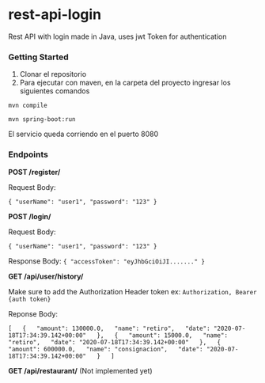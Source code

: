 # rest-api-login
Rest API with login made in Java, uses jwt Token for authentication

### Getting Started
1. Clonar el repositorio
2. Para ejecutar con maven, en la carpeta del proyecto ingresar los siguientes comandos 

  `mvn compile`
  
  `mvn spring-boot:run`
  
 El servicio queda corriendo en el puerto 8080


### Endpoints

**POST /register/**

Request Body:

`{
    "userName": "user1",
    "password": "123"
}`

**POST /login/**

Request Body:

`{
    "userName": "user1",
    "password": "123"
}`

Response Body:
`{
    "accessToken": "eyJhbGciOiJI......."
}`


**GET /api/user/history/**

Make sure to add the Authorization Header token ex:
`Authorization, Bearer {auth token}`

Reponse Body:

`[  
    {  
        "amount": 130000.0,  
        "name": "retiro",  
        "date": "2020-07-18T17:34:39.142+00:00"  
    },  
    {  
        "amount": 15000.0,  
        "name": "retiro",  
        "date": "2020-07-18T17:34:39.142+00:00"  
    },  
    {  
        "amount": 600000.0,  
        "name": "consignacion",  
        "date": "2020-07-18T17:34:39.142+00:00"  
    }  
]`

**GET /api/restaurant/** (Not implemented yet)






